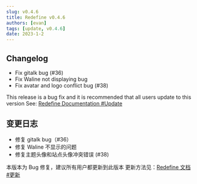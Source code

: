```yaml
---
slug: v0.4.6
title: Redefine v0.4.6
authors: [evan]
tags: [update, v0.4.6]
date: 2023-1-2
---
```

## Changelog
- Fix gitalk bug (#36)
- Fix Waline not displaying bug 
- Fix avatar and logo conflict bug (#38)


This release is a bug fix and it is recommended that all users update to this version
See: [Redefine Documentation #Update](https://redefine-docs.evanluo.top/docs/quick-start/update)


## 变更日志
- 修复 gitalk bug（#36）
- 修复 Waline 不显示的问题
- 修复主题头像和站点头像冲突错误 (#38)

本版本为 Bug 修复，建议所有用户都更新到此版本
更新方法见：[Redefine 文档 #更新](https://redefine-docs.evanluo.top/docs/quick-start/update)

